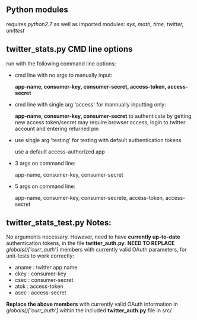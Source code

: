 ## Python modules 
requires _python2.7_ as well as imported modules: _sys, math, time, twitter, unittest_ 

## twitter_stats.py CMD line options 

run with the following command line options: 

- cmd line with no args to manually input: 

   **app-name, consumer-key, consumer-secret, access-token, access-secret** 

- cmd line with single arg 'access' for mannually inputting only:

   **app-name, consumer-key, consumer-secret** 
   to authenticate by getting new access token/secret
   may require browser access, login to twitter account and entering returned pin 

- use single arg 'testing' for testing with default authentication tokens 

   use a default access-authorized app 

- 3 args on command line: 

    app-name, consumer-key, consumer-secret 

- 5 args on command line: 

    app-name, consumer-key, consumer-secrete, access-token, access-secret 

## twitter\_stats\_test.py Notes: 
No arguments necessary.  However, need to have __currently up-to-date__ authentication tokens, in the file **twitter\_auth.py**.  **NEED TO REPLACE** *globals()['curr\_auth']* members with currently valid OAuth parameters, for unit-tests to work correctly: 

- aname : twitter app name 
- ckey : consumer-key 
- csec : consumer-secret 
- atok : access-token 
- asec : access-secret 

**Replace the above members** with currently valid OAuth information in *globals()['curr\_auth']* within the included **twitter\_auth.py** file in src/ 